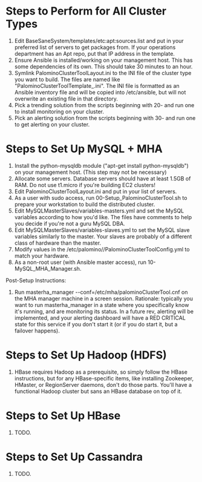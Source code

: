 Steps to Perform for All Cluster Types
======================================

   1. Edit BaseSaneSystem/templates/etc:apt:sources.list and put in your
      preferred list of servers to get packages from. If your operations department
      has an Apt repo, put that IP address in the template.
   1. Ensure Ansible is installed/working on your management host. This has some
      dependencies of its own. This should take 30 minutes to an hour.
   1. Symlink PalominoClusterToolLayout.ini to the INI file of the cluster type
      you want to build. The files are named like
      "PalominoClusterToolTemplate_<clusterType>.ini". The INI file is formatted as
      an Ansible inventory file and will be copied into /etc/ansible, but will
      not overwrite an existing file in that directory.
   1. Pick a trending solution from the scripts beginning with 20- and run one
      to install monitoring on your cluster.
   1. Pick an alerting solution from the scripts beginning with 30- and run one
      to get alerting on your cluster.


Steps to Set Up MySQL + MHA
===========================

   1. Install the python-mysqldb module ("apt-get install python-mysqldb") on your
      management host. (This step may not be necessary)
   1. Allocate some servers. Database servers should have at least 1.5GB of RAM.
      Do not use t1.micro if you're building EC2 clusters!
   1. Edit PalominoClusterToolLayout.ini and put in your list of servers.
   1. As a user with sudo access, run 00-Setup_PalominoClusterTool.sh to
      prepare your workstation to build the distributed cluster.
   1. Edit MySQLMasterSlaves/variables-masters.yml and set the MySQL variables
      according to how you'd like. The files have comments to help you decide
      if you're not a guru MySQL DBA.
   1. Edit MySQLMasterSlaves/variables-slaves.yml to set the MySQL slave
      variables similarly to the master. Your slaves are probably of a different
      class of hardware than the master.
   1. Modify values in the
     /etc/palomino/<clusterName>/PalominoClusterToolConfig.yml to match your
     hardware.
   1. As a non-root user (with Ansible master access), run 10-MySQL_MHA_Manager.sh.

Post-Setup Instructions:

   1. Run masterha_manager --conf=/etc/mha/palominoClusterTool.cnf on the MHA manager
      machine in a screen session. Rationale: typically you want to run masterha_manager
      in a state where you specifically know it's running, and are monitoring its
      status. In a future rev, alerting will be implemented, and your alerting dashboard
      will have a RED CRITICAL state for this service if you don't start it (or if you
      do start it, but a failover happens).


Steps to Set Up Hadoop (HDFS)
=============================

   1. HBase requires Hadoop as a prerequisite, so simply follow the HBase instructions,
      but for any HBase-specific items, like installing Zookeeper, HMaster, or RegionServer
      daemons, don't do those parts. You'll have a functional Hadoop cluster but sans
      an HBase database on top of it.

Steps to Set Up HBase
=====================

   1. TODO.

Steps to Set Up Cassandra
=========================

   1. TODO.

